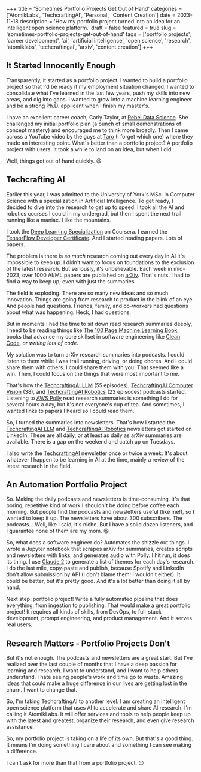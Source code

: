+++
title = 'Sometimes Portfolio Projects Get Out of Hand'
categories = ['AtomikLabs', 'TechcraftingAI', 'Personal', 'Content Creation']
date = 2023-11-18
description = 'How my portfolio project turned into an idea for an intelligent open science platform.'
draft = false
featured = true
slug = 'sometimes-portfolio-projects-get-out-of-hand'
tags = ['portfolio projects', 'career development', 'ai', 'artificial intelligence', 'open science', 'research', 'atomiklabs', 'techcraftingai', 'arxiv', 'content creation']
+++

## It Started Innocently Enough

Transparently, it started as a portfolio project. I wanted to build a portfolio project so that I'd be ready if my employment situation changed. I wanted to consolidate what I've learned in the last few years, push my skills into new areas, and dig into gaps. I wanted to grow into a machine learning engineer and be a strong Ph.D. applicant when I finish my master's.

I have an excellent career coach, Carly Taylor, at [Rebel Data Science](https://www.rebeldatascience.com/). She challenged my initial portfolio plan (a bunch of small demonstrations of concept mastery) and encouraged me to think more broadly. Then I came across a YouTube video by the guys at [Taro](https://jointaro.com) (I forget which one) where they made an interesting point. What's better than a portfolio project? A portfolio project with users. It took a while to land on an idea, but when I did...

Well, things got out of hand quickly. 😆

## Techcrafting AI

Earlier this year, I was admitted to the University of York's MSc. in Computer Science with a specialization in Artificial Intelligence. To get ready, I decided to dive into the research to get up to speed. I took all the AI and robotics courses I could in my undergrad, but then I spent the next trail running like a maniac. I like the mountains.

I took the [Deep Learning Specialization](https://www.coursera.org/specializations/deep-learning) on Coursera. I earned the [TensorFlow Developer Certificate](https://www.tensorflow.org/certificate). And I started reading papers. Lots of papers.

The problem is there is _so much_ research coming out every day in AI it's impossible to keep up. I didn't want to focus on foundations to the exclusion of the latest research. But seriously, it's unbelievable. Each week in mid-2023, over 1000 AI/ML papers are published on [arXiv](https://arxiv.org/). That's nuts. I had to find a way to keep up, even with just the summaries.

The field is exploding. There are so many new ideas and so much innovation. Things are going from research to product in the blink of an eye. And people had questions. Friends, family, and co-workers had questions about what was happening. Heck, I had questions.

But in moments I had the time to sit down read research summaries deeply, I need to be reading things like [The 100 Page Machine Learning Book](https://themlbook.com/), books that advance my core skillset in software engineering like [Clean Code](https://www.amazon.com/Clean-Code-Handbook-Software-Craftsmanship/dp/0132350882), _or writing lots of code_.

My solution was to turn arXiv research summaries into podcasts. I could listen to them while I was trail running, driving, or doing chores. And I could share them with others. I could share them with you. That seemed like a win. Then, I could focus on the things that were most important to me.

That's how the [TechcraftingAI LLM](https://podcasters.spotify.com/pod/show/brad-edwards7) (55 episodes), [TechcraftingAI Computer Vision](https://podcasters.spotify.com/pod/show/brad-edwards24) (38), and [TechcraftingAI Robotics](https://podcasters.spotify.com/pod/show/brad-edwards1) (23 episodes) podcasts started. Listening to [AWS Polly](https://aws.amazon.com/polly/) read research summaries is something I do for several hours a day, but it's not everyone's cup of tea. And sometimes, I wanted links to papers I heard so I could read them.

So, I turned the summaries into newsletters. That's how I started the [TechcraftingAI LLM](https://www.linkedin.com/build-relation/newsletter-follow?entityUrn=7114658433022259200) and [TechcraftingAI Robotics](https://www.linkedin.com/build-relation/newsletter-follow?entityUrn=7122964022873784320) newsletters got started on LinkedIn. These are all daily, or at least as daily as arXiv summaries are available. There is a gap on the weekend and catch up on Tuesdays.

I also write the [TechcraftingAI](https://www.linkedin.com/build-relation/newsletter-follow?entityUrn=7093747007571308544) newsletter once or twice a week. It's about whatever I happen to be learning in AI at the time, mainly a review of the latest research in the field.

## An Automation Portfolio Project

So. Making the daily podcasts and newsletters is time-consuming. It's that boring, repetitive kind of work I shouldn't be doing before coffee each morning. But people find the podcasts and newsletters useful (like me!), so I wanted to keep it up. The newsletters have about 300 subscribers. The podcasts... Well, like I said, it's niche. But I have a solid dozen listeners, and I guarantee none of them are my mom. 😆

So, what does a software engineer do? Automates the shizzle out things. I wrote a Jupyter notebook that scrapes arXiv for summaries, creates scripts and newsletters with links, and generates audio with Polly. I hit run, it does its thing. I use [Claude 2](https://www.anthropic.com/index/claude-2) to generate a list of themes for each day's research. I do the last mile, copy-paste and publish, because Spotify and LinkedIn don't allow submission by API (I don't blame them! I wouldn't either). It could be better, but it's pretty good. And it's a lot better than doing it all by hand.

Next step: portfolio project! Write a fully automated pipeline that does everything, from ingestion to publishing. That would make a great portfolio project! It requires all kinds of skills, from DevOps, to full-stack development, prompt engineering, and product management. And it serves real users.

## Research Matters - Portfolio Projects Don't

But it's not enough. The podcasts and newsletters are a great start. But I've realized over the last couple of months that I have a deep passion for learning and research. I want to understand, and I want to help others understand. I hate seeing people's work and time go to waste. Amazing ideas that could make a huge difference in our lives are getting lost in the churn. I want to change that.

So, I'm taking TechcraftingAI to another level. I am creating an intelligent open science platform that uses AI to accelerate and share AI research. I'm calling it AtomikLabs. It will offer services and tools to help people keep up with the latest and greatest, organize their research, and even give research assistance.

So, my portfolio project is taking on a life of its own. But that's a good thing. It means I'm doing something I care about and something I can see making a difference.

I can't ask for more than that from a portfolio project. 😉
